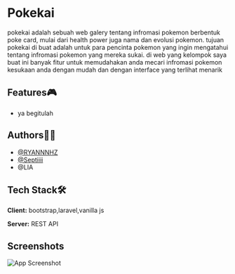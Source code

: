 
# Pokekai

pokekai adalah sebuah web galery tentang infromasi pokemon berbentuk poke card, mulai dari health power juga nama dan evolusi pokemon. tujuan pokekai di buat adalah untuk para pencinta pokemon yang ingin mengatahui tentang infromasi pokemon yang mereka sukai. di web yang kelompok saya buat ini banyak fitur untuk memudahakan anda mecari infromasi pokemon kesukaan anda dengan mudah dan dengan interface yang terlihat menarik
## Features🎮

- ya begitulah



## Authors👷‍♂️

- [@RYANNNHZ](https://github.com/RYANNNHZ)
- [@Septiiii](https://github.com/Septiiii)
- @LIA


## Tech Stack🛠️

**Client:** bootstrap,laravel,vanilla js

**Server:** REST API


## Screenshots

![App Screenshot](https://excalidraw.com/#json=XaRbGmYEMghfRrD9dUd5K,sNiKQwLYAJIEY65xco5ioA)

